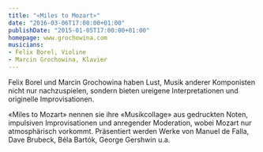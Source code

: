 ```yaml
---
title: "«Miles to Mozart»"
date: "2016-03-06T17:00:00+01:00"
publishDate: "2015-01-05T17:00:00+01:00"
homepage: www.grochowina.com
musicians:
- Felix Borel, Violine
- Marcin Grochowina, Klavier
---
```


Felix Borel und Marcin Grochowina haben Lust, Musik anderer Komponisten nicht
nur nachzuspielen, sondern bieten ureigene Interpretationen und originelle Improvisationen.

«Miles to Mozart» nennen sie ihre «Musikcollage» aus gedruckten Noten, impulsiven
Improvisationen und anregender Moderation, wobei Mozart nur atmosphärisch vorkommt.
Präsentiert werden Werke von Manuel de Falla, Dave Brubeck, Béla Bartók, George Gershwin u.a.
